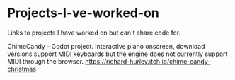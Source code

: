# Projects-I-ve-worked-on
Links to projects I have worked on but can't share code for.

ChimeCandy - Godot project. Interactive piano onscreen, download versions support MIDI keyboards but the engine does not currently support MIDI through the browser.
https://richard-hurley.itch.io/chime-candy-christmas
